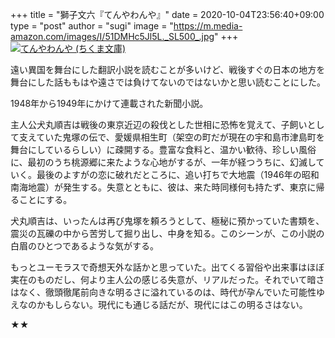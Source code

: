 +++
title = "獅子文六『てんやわんや』"
date = 2020-10-04T23:56:40+09:00
type = "post"
author = "sugi"
image = "https://m.media-amazon.com/images/I/51DMHc5Jl5L._SL500_.jpg"
+++
<a href="https://www.amazon.co.jp/dp/B01JA1LLBQ/?tag=chezsugi-22" target="_blank"><img src="https://m.media-amazon.com/images/I/51DMHc5Jl5L._SL500_.jpg" alt="てんやわんや (ちくま文庫)" class="alignleft" /></a>

遠い異国を舞台にした翻訳小説を読むことが多いけど、戦後すぐの日本の地方を舞台にした話ももはや遠さでは負けてないのではないかと思い読むことにした。

1948年から1949年にかけて連載された新聞小説。

主人公犬丸順吉は戦後の東京近辺の殺伐とした世相に恐怖を覚えて、子飼いとして支えていた鬼塚の伝で、愛媛県相生町（架空の町だが現在の宇和島市津島町を舞台にしているらしい）に疎開する。豊富な食料と、温かい歓待、珍しい風俗に、最初のうち桃源郷に来たような心地がするが、一年が経つうちに、幻滅していく。最後のよすがの恋に破れだところに、追い打ちで大地震（1946年の昭和南海地震）が発生する。失意とともに、彼は、来た時同様何も持たず、東京に帰ることにする。

犬丸順吉は、いったんは再び鬼塚を頼ろうとして、極秘に預かっていた書類を、震災の瓦礫の中から苦労して掘り出し、中身を知る。このシーンが、この小説の白眉のひとつであるような気がする。

もっとユーモラスで奇想天外な話かと思っていた。出てくる習俗や出来事はほぼ実在のものだし、何より主人公の感じる失意が、リアルだった。それでいて暗さはなく、徹頭徹尾前向きな明るさに溢れているのは、時代が孕んでいた可能性ゆえなのかもしらない。現代にも通じる話だが、現代にはこの明るさはない。

★★